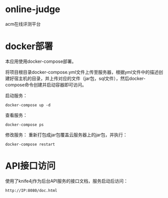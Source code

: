 # online-judge
acm在线评测平台

# docker部署
本应用使用docker-compose部署。

将项目根目录docker-compose.yml文件上传至服务器，根据yml文件中的描述创建好宿主机的目录，并上传对应的文件（jar包，sql文件），然后docker-compose命令创建并启动容器即可访问。

启动服务：
```shell
docker-compose up -d
```
查看服务：
```shell
docker-compose ps
```
修改服务：
重新打包成jar包覆盖云服务器上的jar包，并执行：
```shell
docker-compose restart
```

# API接口访问

使用了knife4j作为后台API服务的接口文档，服务启动后访问：
```shell
http://IP:8080/doc.html
```